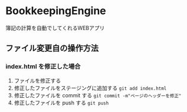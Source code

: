 # BookkeepingEngine
簿記の計算を自動でしてくれるWEBアプリ

## ファイル変更自の操作方法
### index.html を修正した場合
1. ファイルを修正する
2. 修正したファイルをステージングに追加する `git add index.html`
3. 修正したファイルを commit する `git commit -m"ページのヘッダーを修正"`
4. 修正したファイルを push する `git push`